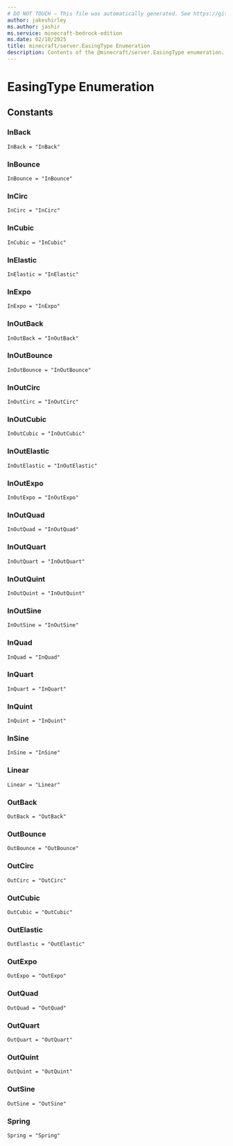 ```yaml
---
# DO NOT TOUCH — This file was automatically generated. See https://github.com/mojang/minecraftapidocsgenerator to modify descriptions, examples, etc.
author: jakeshirley
ms.author: jashir
ms.service: minecraft-bedrock-edition
ms.date: 02/10/2025
title: minecraft/server.EasingType Enumeration
description: Contents of the @minecraft/server.EasingType enumeration.
---
```

# EasingType Enumeration

## Constants
### **InBack**
`InBack = "InBack"`
### **InBounce**
`InBounce = "InBounce"`
### **InCirc**
`InCirc = "InCirc"`
### **InCubic**
`InCubic = "InCubic"`
### **InElastic**
`InElastic = "InElastic"`
### **InExpo**
`InExpo = "InExpo"`
### **InOutBack**
`InOutBack = "InOutBack"`
### **InOutBounce**
`InOutBounce = "InOutBounce"`
### **InOutCirc**
`InOutCirc = "InOutCirc"`
### **InOutCubic**
`InOutCubic = "InOutCubic"`
### **InOutElastic**
`InOutElastic = "InOutElastic"`
### **InOutExpo**
`InOutExpo = "InOutExpo"`
### **InOutQuad**
`InOutQuad = "InOutQuad"`
### **InOutQuart**
`InOutQuart = "InOutQuart"`
### **InOutQuint**
`InOutQuint = "InOutQuint"`
### **InOutSine**
`InOutSine = "InOutSine"`
### **InQuad**
`InQuad = "InQuad"`
### **InQuart**
`InQuart = "InQuart"`
### **InQuint**
`InQuint = "InQuint"`
### **InSine**
`InSine = "InSine"`
### **Linear**
`Linear = "Linear"`
### **OutBack**
`OutBack = "OutBack"`
### **OutBounce**
`OutBounce = "OutBounce"`
### **OutCirc**
`OutCirc = "OutCirc"`
### **OutCubic**
`OutCubic = "OutCubic"`
### **OutElastic**
`OutElastic = "OutElastic"`
### **OutExpo**
`OutExpo = "OutExpo"`
### **OutQuad**
`OutQuad = "OutQuad"`
### **OutQuart**
`OutQuart = "OutQuart"`
### **OutQuint**
`OutQuint = "OutQuint"`
### **OutSine**
`OutSine = "OutSine"`
### **Spring**
`Spring = "Spring"`
